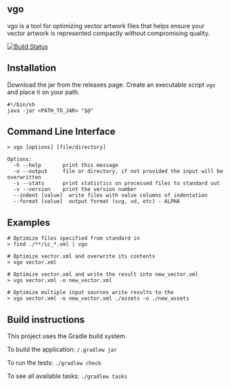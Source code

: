 ## vgo

vgo is a tool for optimizing vector artwork files that helps ensure your vector artwork is represented compactly without compromising quality.

[![Build Status](https://github.com/jzbrooks/vgo/workflows/build/badge.svg)](https://github.com/jzbrooks/vgo/actions?workflow=build)

## Installation

Download the jar from the releases page. Create an executable script `vgo` and place it on your path.

```
#!/bin/sh
java -jar <PATH_TO_JAR> "$@"
```

## Command Line Interface

```
> vgo [options] [file/directory]

Options:
  -h --help       print this message
  -o --output     file or directory, if not provided the input will be overwritten
  -s --stats      print statistics on processed files to standard out
  -v --version    print the version number
  --indent [value]  write files with value columns of indentation
  --format [value]  output format (svg, vd, etc) - ALPHA
```

## Examples

```
# Optimize files specified from standard in
> find ./**/ic_*.xml | vgo

# Optimize vector.xml and overwrite its contents
> vgo vector.xml

# Optimize vector.xml and write the result into new_vector.xml
> vgo vector.xml -o new_vector.xml

# Optimize multiple input sources write results to the
> vgo vector.xml -o new_vector.xml ./assets -o ./new_assets
```

## Build instructions

This project uses the Gradle build system.

To build the application: `/.gradlew jar`

To run the tests: `./gradlew check`

To see all available tasks: `./gradlew tasks`
